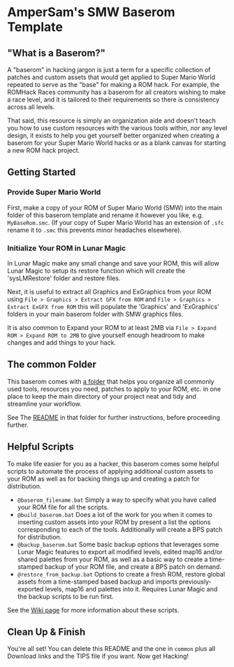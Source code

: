 # AmperSam's SMW Baserom Template

## "What is a Baserom?"

A "baserom" in hacking jargon is just a term for a specific collection of patches and custom assets that would get applied to Super Mario World repeated to serve as the "base" for making a ROM hack. For example, the ROMHack Races community has a baserom for all creators wishing to make a race level, and it is tailored to their requirements so there is consistency across all levels. 

That said, this resource is simply an organization aide and doesn't teach you how to use custom resources with the various tools within, nor any level design, it exists to help you get yourself better organized when creating a baserom for your Super Mario World hacks or as a blank canvas for starting a new ROM hack project.


## Getting Started

### Provide Super Mario World

First, make a copy of your ROM of Super Mario World (SMW) into the main folder of this baserom template and rename it however you like, e.g. `MyBaseRom.smc`. (If your copy of Super Mario World has an extension of `.sfc` rename it to `.smc` this prevents minor headaches elsewhere).

### Initialize Your ROM in Lunar Magic

In Lunar Magic make any small change and save your ROM, this will allow Lunar Magic to setup its restore function which will create the 'sysLMRestore' folder and restore files.

Next, it is useful to extract all Graphics and ExGraphics from your ROM using `File > Graphics > Extract GFX from ROM` and `File > Graphics > Extract ExGFX from ROM` this will populate the 'Graphics' and 'ExGraphics' folders in your main baserom folder with SMW graphics files.

It is also common to Expand your ROM to at least 2MB via `File > Expand ROM > Expand ROM to 2MB` to give yourself enough headroom to make changes and add things to your hack.

## The common Folder

This baserom comes with [a folder](/common) that helps you organize all commonly used tools, resources you need, patches to apply to your ROM, etc. in one place to keep the main directory of your project neat and tidy and streamline your workflow.

See The [README](/common/README.md) in that folder for further instructions, before proceeding further.

## Helpful Scripts

To make life easier for you as a hacker, this baserom comes some helpful scripts to automate the process of applying additional custom assets to your ROM as well as for backing things up and creating a patch for distribution.

- `@baserom_filename.bat` Simply a way to specify what you have called your ROM file for all the scripts.
- `@build_baserom.bat` Does a lot of the work for you when it comes to inserting custom assets into your ROM by present a list the options corresponding to each of the tools. Additionally will create a BPS patch for distribution.
- `@backup_baserom.bat` Some basic backup options that leverages some Lunar Magic features to export all modified levels, edited map16 and/or shared palettes from your ROM, as well as a basic way to create a time-stamped backup of your ROM file, and create a BPS patch on demand.
- `@restore_from_backup.bat` Options to create a fresh ROM, restore global assets from a time-stamped based backup and imports previously-exported levels, map16 and palettes into it. Requires Lunar Magic and the backup scripts to be run first.

See the [Wiki page](https://github.com/AmperSam-git/baserom-template/wiki/Using-the-Build-Scripts) for more information about these scripts.

## Clean Up & Finish

You're all set! You can delete this README and the one in `common` plus all Download links and the TIPS file if you want. Now get Hacking!